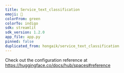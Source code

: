 ```yaml
---
title: Service_text_classification
emoji: 🏃
colorFrom: green
colorTo: indigo
sdk: streamlit
sdk_version: 1.2.0
app_file: app.py
pinned: false
duplicated_from: hongaik/service_text_classification
---
```


Check out the configuration reference at https://huggingface.co/docs/hub/spaces#reference

